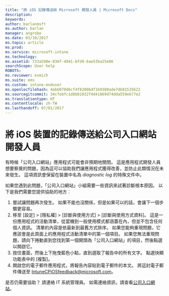 ```yaml
---
title: "將 iOS 記錄傳送給 Microsoft 開發人員 | Microsoft Docs"
description: 
keywords: 
author: barlanmsft
ms.author: barlan
manager: angrobe
ms.date: 03/10/2017
ms.topic: article
ms.prod: 
ms.service: microsoft-intune
ms.technology: 
ms.assetid: 733a590e-836f-4941-bfd9-6ae53ba25e06
searchScope: User help
ROBOTS: 
ms.reviewer: esmich
ms.suite: ems
ms.custom: intune-enduser
ms.openlocfilehash: 4abb070d6cf4f8200bdf1b9380ade7db81535622
ms.sourcegitcommit: 34cfebfc1d8b81032f4d41869d74dda559e677e2
ms.translationtype: HT
ms.contentlocale: zh-TW
ms.lasthandoff: 07/01/2017
---
```

# <a name="send-logs-to-the-company-portal-developers-for-ios-devices"></a>將 iOS 裝置的記錄傳送給公司入口網站開發人員

有時候「公司入口網站」應用程式可能會非預期地關閉。 這是應用程式開發人員想要察覺的問題，因為這可以協助我們讓應用程式獲得改善，並防止此類情況在未來發生。 這項資訊會保留在裝置中名為 _diagnostic log_ 的特殊文件中。

如果您遇到此問題，「公司入口網站」小組需要一些資訊來試著診斷根本原因。 以下是我們需要您提供協助的地方︰

1.  嘗試讓問題再次發生。 如果不能也沒關係，但是如果可以的話，會讓下一個步驟更容易。
2.  移至 [設定]  >  [隱私權]  >  [診斷與使用方式]  >  [診斷與使用方式資料]。 這是一份應用程式的活動清單，從當機到一般使用模式都涵蓋在內，但並不包含任何個人資訊。 清單的內容是依最新到最舊方式排序。 如果您能夠重現問題，它應該會是此頁面上的應用程式活動清單中的第一個項目。 如果您無法重現問題，請向下捲動直到您找到第一個開頭為「公司入口網站」的項目，然後點選以開啟它。
3.  按住畫面，然後上下拖曳藍色小點，直到選取了報告中的所有文字。 點選快顯功能表中的 [複製]。
4.  開啟您的電子郵件應用程式，將報告內容貼到電子郵件的本文。 將這封電子郵件傳送至 <a href="mailto:IntuneCPiOSfeedback@microsoft.com?subject=My Company Portal App Closed Unexpectedly&body=Press and hold, then paste your copied Company Portal app logs here.">IntuneCPiOSfeedback@microsoft.com</a>。

是否仍需要協助？ 請連絡 IT 系統管理員。 如需連絡資訊，請查看[公司入口網站](http://portal.manage.microsoft.com)。
